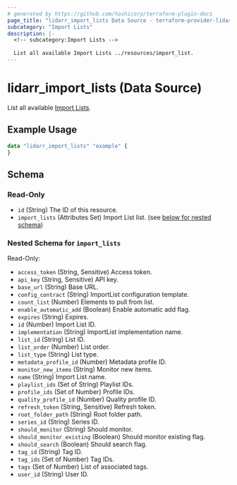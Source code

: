 ```yaml
---
# generated by https://github.com/hashicorp/terraform-plugin-docs
page_title: "lidarr_import_lists Data Source - terraform-provider-lidarr"
subcategory: "Import Lists"
description: |-
  <!-- subcategory:Import Lists -->
  
  List all available Import Lists ../resources/import_list.
---
```


# lidarr_import_lists (Data Source)

<!-- subcategory:Import Lists -->
List all available [Import Lists](../resources/import_list).

## Example Usage

```terraform
data "lidarr_import_lists" "example" {
}
```

<!-- schema generated by tfplugindocs -->
## Schema

### Read-Only

- `id` (String) The ID of this resource.
- `import_lists` (Attributes Set) Import List list. (see [below for nested schema](#nestedatt--import_lists))

<a id="nestedatt--import_lists"></a>
### Nested Schema for `import_lists`

Read-Only:

- `access_token` (String, Sensitive) Access token.
- `api_key` (String, Sensitive) API key.
- `base_url` (String) Base URL.
- `config_contract` (String) ImportList configuration template.
- `count_list` (Number) Elements to pull from list.
- `enable_automatic_add` (Boolean) Enable automatic add flag.
- `expires` (String) Expires.
- `id` (Number) Import List ID.
- `implementation` (String) ImportList implementation name.
- `list_id` (String) List ID.
- `list_order` (Number) List order.
- `list_type` (String) List type.
- `metadata_profile_id` (Number) Metadata profile ID.
- `monitor_new_items` (String) Monitor new items.
- `name` (String) Import List name.
- `playlist_ids` (Set of String) Playlist IDs.
- `profile_ids` (Set of Number) Profile IDs.
- `quality_profile_id` (Number) Quality profile ID.
- `refresh_token` (String, Sensitive) Refresh token.
- `root_folder_path` (String) Root folder path.
- `series_id` (String) Series ID.
- `should_monitor` (String) Should monitor.
- `should_monitor_existing` (Boolean) Should monitor existing flag.
- `should_search` (Boolean) Should search flag.
- `tag_id` (String) Tag ID.
- `tag_ids` (Set of Number) Tag IDs.
- `tags` (Set of Number) List of associated tags.
- `user_id` (String) User ID.


